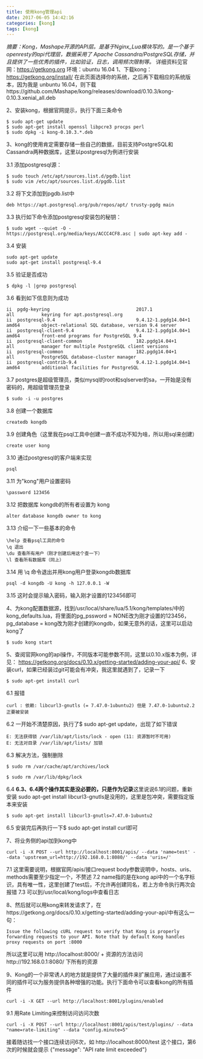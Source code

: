 ```yaml
---
title: 使用kong管理api
date: 2017-06-05 14:42:16
categories: [kong]
tags: [kong]
---
```

*摘要：Kong，Mashape开源的API层。是基于Nginx_Lua模块写的。是一个基于openresty的api代理层，数据采用了 Apache Cassandra/PostgreSQL存储，并且提供了一些优秀的插件，比如验证，日志，调用频次限制等。*
详细资料见官网：https://getkong.org
环境：ubuntu 16.04
1、下载kong：https://getkong.org/install/ 在此页面选择你的系统，之后再下载相应的系统版本，因为我是 unbuntu 16.04，则下载https://github.com/Mashape/kong/releases/download/0.10.3/kong-0.10.3.xenial_all.deb

2、安装kong，根据官网提示，执行下面三条命令
```
$ sudo apt-get update
$ sudo apt-get install openssl libpcre3 procps perl
$ sudo dpkg -i kong-0.10.3.*.deb
```
3、kong的使用肯定需要存储一些自己的数据，目前支持PostgreSQL和Cassandra两种数据库，这里以postgresql为例进行安装

3.1 添加postgresql源：
```
$ sudo touch /etc/apt/sources.list.d/pgdb.list
$ sudo vim /etc/apt/sources.list.d/pgdb.list
```
3.2 将下文添加到pgdb.list中
```
deb https://apt.postgresql.org/pub/repos/apt/ trusty-pgdg main
```
3.3 执行如下命令添加postgresql安装包的秘钥：
```
$ sudo wget --quiet -O - https://postgresql.org/media/keys/ACCC4CF8.asc | sudo apt-key add -
```
3.4 安装
```
sudo apt-get update
sudo apt-get install postgresql-9.4
```
3.5 验证是否成功
```
$ dpkg -l |grep postgresql
```
3.6 看到如下信息则为成功
```
ii  pgdg-keyring                                2017.1                                     all          keyring for apt.postgresql.org
ii  postgresql-9.4                              9.4.12-1.pgdg14.04+1                       amd64        object-relational SQL database, version 9.4 server
ii  postgresql-client-9.4                       9.4.12-1.pgdg14.04+1                       amd64        front-end programs for PostgreSQL 9.4
ii  postgresql-client-common                    182.pgdg14.04+1                            all          manager for multiple PostgreSQL client versions
ii  postgresql-common                           182.pgdg14.04+1                            all          PostgreSQL database-cluster manager
ii  postgresql-contrib-9.4                      9.4.12-1.pgdg14.04+1                       amd64        additional facilities for PostgreSQL
```
3.7 postgres是超级管理员，类似mysql的root和sqlserver的sa，一开始是没有密码的，用超级管理员登录
```
$ sudo -i -u postgres
```
3.8 创建一个数据库
```
createdb kongdb
```
3.9 创建角色（这里我在psql工具中创建一直不成功不知为啥，所以用sql来创建）
```
create user kong
```
3.10 通过postgresql的客户端来实现
```
psql
```
3.11 为"kong"用户设置密码
```
\password 123456
```
3.12 把数据库 kongdb的所有者设置为 kong
```
alter database kongdb owner to kong
```
3.13 介绍一下一些基本的命令
```
\help 查看psql工具的命令
\q 退出
\du 查看所有用户（刚才创建后用这个查一下）
\l 查看所有数据库（同上）
```
3.14 用 \q 命令退出并用kong用户登录kongdb数据库
```
psql -d kongdb -U kong -h 127.0.0.1 -W
```
3.15 这时会提示输入密码，输入刚才设置的123456即可

4、为kong配置数据源，找到/usr/local/share/lua/5.1/kong/templates/中的kong_defaults.lua，将里面的pg\_pssword = NONE改为刚才设置的123456，pg\_database = kong改为刚才创建的kongdb，如果无意外的话，这里可以启动kong了
```
$ sudo kong start
```
5、查阅官网kong的api操作，不同版本可能参数不同，这里以0.10.x版本为例，详见： https://getkong.org/docs/0.10.x/getting-started/adding-your-api/ 
6、安装curl，如果已经装过git可能会有冲突，我这里就遇到了，记录一下
```
$ sudo apt-get install curl
```
6.1 报错
```
curl : 依赖: libcurl3-gnutls (= 7.47.0-1ubuntu2) 但是 7.47.0-1ubuntu2.2 正要被安装
```
6.2 一开始不清楚原因，执行了$ sudo apt-get update，出现了如下错误
```
E: 无法获得锁 /var/lib/apt/lists/lock - open (11: 资源暂时不可用) 
E: 无法对目录 /var/lib/apt/lists/ 加锁
```
6.3 解决方法，强制删除
```
$ sudo rm /var/cache/apt/archives/lock

$ sudo rm /var/lib/dpkg/lock
```
6.4 **6.3、6.4两个操作其实是没必要的，只是作为记录**这里说说6.1的问题，重新安装 sudo apt-get install libcurl3-gnutls是没用的，这里是包冲突，需要指定版本来安装
```
$ sudo apt-get install libcurl3-gnutls=7.47.0-1ubuntu2
```
6.5 安装完后再执行一下$ sudo apt-get install curl即可

7、将业务侧的api加到kong中
```
curl -i -X POST --url http://localhost:8001/apis/ --data 'name=test' --data 'upstream_url=http://192.168.0.1:8080/' --data 'uris=/'  
```
7.1 这里需要说明，根据官网/apis/接口request body参数说明中，hosts、uris、methods需要至少指定一个，不赘述
7.2 name指的是在kong api中的一个名字标识，具有唯一性，这里创建了test后，不允许再创建同名，若上方命令执行两次会报错
7.3 可以到/usr/local/kong/logs中查看日志

8、然后就可以用kong来转发请求了，在https://getkong.org/docs/0.10.x/getting-started/adding-your-api/中有这么一句：
```
Issue the following cURL request to verify that Kong is properly forwarding requests to your API. Note that by default Kong handles proxy requests on port :8000
```
所以这里可以用 http://localhost:8000/ + 资源的方法访问http://192.168.0.1:8080/ 下所有的资源

9、Kong的一个非常诱人的地方就是提供了大量的插件来扩展应用，通过设置不同的插件可以为服务提供各种增强的功能。执行下面命令可以查看kong的所有插件
```
curl -i -X GET --url http://localhost:8001/plugins/enabled
```
9.1 用Rate Limiting来控制访问访问次数
```
curl -i -X POST --url http://localhost:8001/apis/test/plugins/ --data "name=rate-limiting" --data "config.minute=5"  
```
接着随访找一个接口连续访问6次，如 http://localhost:8000/test 这个接口，第6次的时候就会提示 {"message": "API rate limit exceeded"}